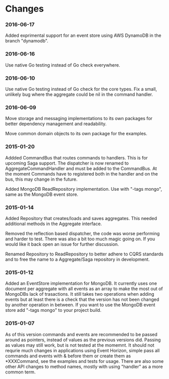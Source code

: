 # Changes

### 2016-06-17

Added exprimental support for an event store using AWS DynamoDB in the branch "dynamodb".


### 2016-06-16

Use native Go testing instead of Go check everywhere.


### 2016-06-10

Use native Go testing instead of Go check for the core types. Fix a small, unlikely bug where the aggregate could be nil in the command handler.


### 2016-06-09

Move storage and messaging implementations to its own packages for better dependency management and readability.

Move common domain objects to its own package for the examples.


### 2015-01-20

Addded CommandBus that routes commands to handlers. This is for upcoming Saga support. The dispatcher is now renamed to AggregateCommandHandler and must be added to the CommandBus. At the moment Commands have to registered both in the handler and on the bus, this may change in the future.

Added MongoDB ReadRepository implementation. Use with "-tags mongo", same as the MongoDB event store.


### 2015-01-14

Added Repository that creates/loads and saves aggregates. This needed additional methods in the Aggregate interface.

Removed the reflection based dispatcher, the code was worse performing and harder to test. There was also a bit too much magic going on. If you would like it back open an issue for further discussion.

Renamed Repository to ReadRepository to better adhere to CQRS standards and to free the name to a Aggregate/Saga repository in development.


### 2015-01-12

Added an EventStore implementation for MongoDB. It currently uses one document per aggregate with all events as an array to make the most out of MongoDBs lack of trasactions. It still takes two operations when adding events but at least there is a check that the version has not been changed by another operation in between. If you want to use the MongoDB event store add "-tags mongo" to your project build.


### 2015-01-07

As of this version commands and events are recommended to be passed around as pointers, instead of values as the previous versions did. Passing as values may still work, but is not tested at the momemnt. It should not requrie much changes in applications using Event Horizon, simple pass all commands and events with & before them or create them as *XXXCommand, see the examples and tests for usage. There are also some other API changes to method names, mostly with using "handler" as a more common term.